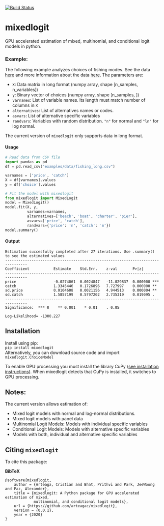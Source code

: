 [![Build Status](https://travis-ci.com/arteagac/pymlogit.svg?branch=master)](https://travis-ci.com/arteagac/pymlogit)

# mixedlogit
GPU accelerated estimation of mixed, multinomial, and conditional logit models in python.

### Example:
The following example analyzes choices of fishing modes. See the data [here](examples/data/fishing_long.csv) and more information about the data [here](https://doi.org/10.1162/003465399767923827). The parameters are:
- `X`: Data matrix in long format (numpy array, shape [n_samples, n_variables])
- `y`: Binary vector of choices (numpy array, shape [n_samples, ])
- `varnames`: List of variable names. Its length must match number of columns in `X`
- `alternatives`:  List of alternatives names or codes.
- `asvars`: List of alternative specific variables
- `randvars`: Variables with random distribution. `"n"` for normal and `"ln"` for log normal.

The current version of `mixedlogit` only supports data in long format.

#### Usage
```python
# Read data from CSV file
import pandas as pd
df = pd.read_csv("examples/data/fishing_long.csv")

varnames = ['price', 'catch']
X = df[varnames].values
y = df['choice'].values

# Fit the model with mixedlogit
from mixedlogit import MixedLogit
model = MixedLogit()
model.fit(X, y, 
          varnames=varnames,
          alternatives=['beach', 'boat', 'charter', 'pier'],
          asvars=['price', 'catch'],
          randvars={'price': 'n', 'catch': 'n'})
model.summary()
```

#### Output
```
Estimation succesfully completed after 27 iterations. Use .summary() to see the estimated values
--------------------------------------------------------------------------------
Coefficient           Estimate    Std.Err.    z-val       P>|z|   
--------------------------------------------------------------------------------
price                 -0.0274061  0.0024847   -11.029837  0.000000 ***  
catch                 1.3345446   0.1726896   7.727997    0.000000 **   
sd.price              0.0104608   0.0021156   4.944513    0.000004 **   
sd.catch              1.5857199   0.5797202   2.735319    0.019095 .    
--------------------------------------------------------------------------------
Significance:  *** 0    ** 0.001    * 0.01    . 0.05

Log-Likelihood= -1300.227

```

## Installation
Install using pip:  
`pip install mixedlogit`  
Alternatively, you can download source code and import `mixedlogit.ChoiceModel`

To enable GPU processing you must install the library CuPy ([see installation instructions](https://docs.cupy.dev/en/stable/install.html)).  When mixedlogit detects that CuPy is installed, it switches to GPU processing.

## Notes:
The current version allows estimation of:
- Mixed logit models with normal and log-normal distributions.
- Mixed logit models with panel data
- Multinomial Logit Models: Models with individual specific variables
- Conditional Logit Models: Models with alternative specific variables
- Models with both, individual and alternative specific variables

## Citing `mixedlogit`

To cite this package:

**BibTeX**

```
@software{mixedlogit,
    author = {Arteaga, Cristian and Bhat, Prithvi and Park, JeeWoong and Paz, Alexander},
    title = {mixedlogit: A Python package for GPU accelerated estimation of mixed, 
             multinomial, and conditional logit models},
    url = {https://github.com/arteagac/mixedlogit},
    version = {0.0.1},
    year = {2020}
}
```

